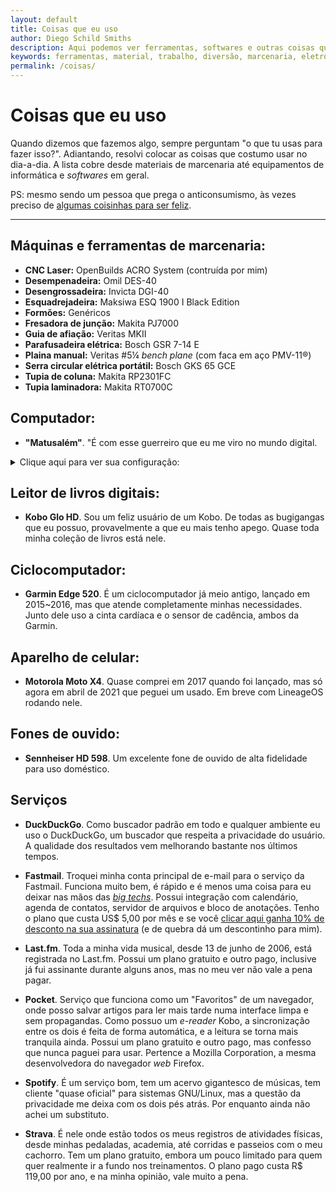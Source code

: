 ```yaml
---
layout: default
title: Coisas que eu uso
author: Diego Schild Smiths
description: Aqui podemos ver ferramentas, softwares e outras coisas que costumo usar no meu dia-a-dia, seja para trabalho ou diversão.
keywords: ferramentas, material, trabalho, diversão, marcenaria, eletrônicos
permalink: /coisas/
---
```


# Coisas que eu uso

Quando dizemos que fazemos algo, sempre perguntam "o que tu usas para fazer isso?". Adiantando, resolvi colocar as coisas que costumo usar no dia-a-dia. A lista cobre desde materiais de marcenaria até equipamentos de informática e *softwares* em geral.

PS: mesmo sendo um pessoa que prega o anticonsumismo, às vezes preciso de [algumas coisinhas para ser feliz](../presentes/).

---

## Máquinas e ferramentas de marcenaria:

- **CNC Laser:** OpenBuilds ACRO System (contruída por mim)
- **Desempenadeira:** Omil DES-40
- **Desengrossadeira:** Invicta DGI-40
- **Esquadrejadeira:** Maksiwa ESQ 1900 I Black Edition
- **Formões:** Genéricos
- **Fresadora de junção:** Makita PJ7000
- **Guia de afiação:** Veritas MKII
- **Parafusadeira elétrica:** Bosch GSR 7-14 E
- **Plaina manual:** Veritas #5¼ _bench plane_ (com faca em aço PMV-11®)
- **Serra circular elétrica portátil:** Bosch GKS 65 GCE
- **Tupia de coluna:** Makita RP2301FC
- **Tupia laminadora:** Makita RT0700C

## Computador:

- **"Matusalém"**. "É com esse guerreiro que eu me viro no mundo digital.

<details markdown="1">
<summary>Clique aqui para ver sua configuração:</summary>

  - **_Hardware_:**
    - **Placa-mãe** Gigabyte GA-Q35M-S2
    - **CPU:** Intel Core 2 Duo E8400 (3 GHz / 4 MB Cache L2 / TDP 65 Watts)
    - **Memória:** 8 GiB DIMM DDR2 (4x2 / 800 MHz / dual channel)
    - **Armazenamento:** SSD Western Digital WD Green 120 GB SATA
    - **Placa de vídeo:** NVIDIA Geforce GTX 645
    - **Fonte de alimentação:** Seasonic SS-300TGW (300 Watts, 80 Plus Gold, PFC ativo)
    - **Monitor externo:** LG 24MP400-B (24", fullHD, IPS)
    - **Teclado:** Logitech MX Keys
    - **Mouse:** Logitech MX Vertical
  - **_Software_:**
    - **Sistema operacional:** Fedora Linux 35 (Workstation Edition GNU/Linux x86-64)
    - **Ambiente de trabalho:** GNOME 41
    - **Navegador de internet:** Mozilla Firefox
    - **Suíte de escritório:** LibreOffice
    - **Organizador de e-books:** Calibre (utilizo principalmente para remover o DRM dos livros digitais)
    - **Contabilidade da marcenaria:** HomeBank
    - **Trabalho gráfico:** Inkscape / GIMP / Scribus
</details>


## Leitor de livros digitais:

- **Kobo Glo HD**. Sou um feliz usuário de um Kobo. De todas as bugigangas que eu possuo, provavelmente a que eu mais tenho apego. Quase toda minha coleção de livros está nele.

## Ciclocomputador:

- **Garmin Edge 520**. É um ciclocomputador já meio antigo, lançado em 2015~2016, mas que atende completamente minhas necessidades. Junto dele uso a cinta cardíaca e o sensor de cadência, ambos da Garmin.

## Aparelho de celular:

- **Motorola Moto X4**. Quase comprei em 2017 quando foi lançado,  mas só agora em abril de 2021 que peguei um usado. Em breve com LineageOS rodando nele.

## Fones de ouvido:

- **Sennheiser HD 598**. Um excelente fone de ouvido de alta fidelidade para uso doméstico.

## Serviços

- **DuckDuckGo**. Como buscador padrão em todo e qualquer ambiente eu uso o DuckDuckGo, um buscador que respeita a privacidade do usuário. A qualidade dos resultados vem melhorando bastante nos últimos tempos.

- **Fastmail**. Troquei minha conta principal de e-mail para o serviço da Fastmail. Funciona muito bem, é rápido e é menos uma coisa para eu deixar nas mãos das [*big techs*](https://en.wikipedia.org/wiki/Big_Tech "Em inglês"). Possui integração com calendário, agenda de contatos, servidor de arquivos e bloco de anotações. Tenho o plano que custa US$ 5,00 por mês e se você [clicar aqui ganha 10% de desconto na sua assinatura](https://ref.fm/u26152512) (e de quebra dá um descontinho para mim).

- **Last.fm**. Toda a minha vida musical, desde 13 de junho de 2006, está registrada no Last.fm. Possui um plano gratuito e outro pago, inclusive já fui assinante durante alguns anos, mas no meu ver não vale a pena pagar.

- **Pocket**. Serviço que funciona como um "Favoritos" de um navegador, onde posso salvar artigos para ler mais tarde numa interface limpa e sem propagandas. Como possuo um *e-reader* Kobo, a sincronização entre os dois é feita de forma automática, e a leitura se torna mais tranquila ainda. Possui um plano gratuito e outro pago, mas confesso que nunca paguei para usar. Pertence a Mozilla Corporation, a mesma desenvolvedora do navegador *web* Firefox.

- **Spotify**. É um serviço bom, tem um acervo gigantesco de músicas, tem cliente "quase oficial" para sistemas GNU/Linux, mas a questão da privacidade me deixa com os dois pés atrás. Por enquanto ainda não achei um substituto.

- **Strava**. É nele onde estão todos os meus registros de atividades físicas, desde minhas pedaladas, academia, até corridas e passeios com o meu cachorro. Tem um plano gratuito, embora um pouco limitado para quem quer realmente ir a fundo nos treinamentos. O plano pago custa R$ 119,00 por ano, e na minha opinião, vale muito a pena.


